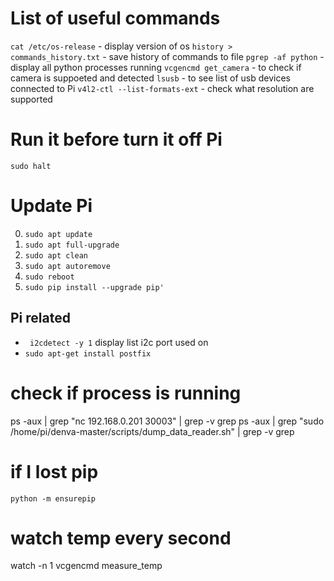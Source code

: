 # List of useful commands

`cat /etc/os-release` - display version of os
`history > commands_history.txt` - save history of commands to file
`pgrep -af python` - display all python processes running
`vcgencmd get_camera` - to check if camera is suppoeted and detected
`lsusb` - to see list of usb devices connected to Pi
`v4l2-ctl --list-formats-ext` - check what resolution are supported

# Run it before turn it off Pi

```sudo halt```

# Update Pi

0. `sudo apt update`
0. `sudo apt full-upgrade`
0. `sudo apt clean`
0. `sudo apt autoremove`
0. `sudo reboot`
0. `sudo pip install --upgrade pip'`

## Pi related

* ``` i2cdetect -y 1``` display list i2c port used on
* ```sudo apt-get install postfix```

# check if process is running

ps -aux | grep "nc 192.168.0.201 30003" | grep -v grep ps -aux | grep "sudo
/home/pi/denva-master/scripts/dump_data_reader.sh" | grep -v grep

# if I lost pip

`python -m ensurepip`

# watch temp every second
watch -n 1 vcgencmd measure_temp
